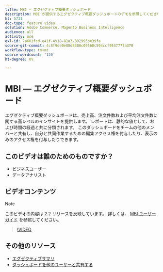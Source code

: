 ```yaml
---
title: MBI — エグゼクティブ概要ダッシュボード
description: MBI が提供するエグゼクティブ概要ダッシュボードのデモを参照してください。
kt: 5731
doc-type: feature video
solution: Adobe Commerce, Magento Business Intelligence
audience: all
activity: use
exl-id: 7a601fcd-e41f-4918-81a3-392995be39fa
source-git-commit: 4c8f9de0e88d5406c09568c594ccf954777fa370
workflow-type: tm+mt
source-wordcount: '120'
ht-degree: 0%

---
```


# MBI — エグゼクティブ概要ダッシュボード

エグゼクティブ概要ダッシュボードは、売上高、注文件数および平均注文件数に関する高レベルのインサイトを提供します。 レポートは、静的な値として、および時間の経過と共に分類されます。 このダッシュボードをチームの他のメンバーと共有し、自分と共同作業するための編集アクセス権を付与したり、表示のみのアクセス権を付与したりできます。

## このビデオは誰のためのものですか？

- ビジネスユーザー
- データアナリスト

## ビデオコンテンツ

>[!NOTE]
>
>このビデオの内容は 2.2 リリースを反映しています。 詳しくは、 [MBI ユーザーガイド](https://docs.magento.com/mbi/) を参照してください。

>[!VIDEO](https://video.tv.adobe.com/v/35986?quality=12&learn=on)

## その他のリソース

- [エグゼクティブサマリ](https://docs.magento.com/mbi/data-user/dashboards/dashboards-pro.html#executive-summary-guest-checkout-allowed)
- [ダッシュボードを他のユーザーと共有する](https://docs.magento.com/mbi/data-user/dashboards/share-dashboard-with-users.html)
